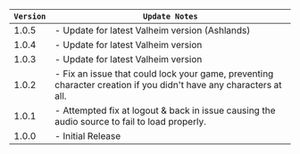 | `Version` | `Update Notes`                                                                                                    |
|-----------|-------------------------------------------------------------------------------------------------------------------|
| 1.0.5     | - Update for latest Valheim version (Ashlands)                                                                    |
| 1.0.4     | - Update for latest Valheim version                                                                               |
| 1.0.3     | - Update for latest Valheim version                                                                               |
| 1.0.2     | - Fix an issue that could lock your game, preventing character creation if you didn't have any characters at all. |
| 1.0.1     | - Attempted fix at logout & back in issue causing the audio source to fail to load properly.                      |
| 1.0.0     | - Initial Release                                                                                                 |
